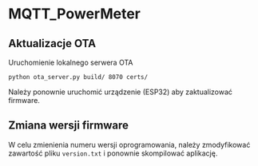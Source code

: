 # MQTT_PowerMeter

## Aktualizacje OTA

Uruchomienie lokalnego serwera OTA

`python ota_server.py build/ 8070 certs/`

Należy ponownie uruchomić urządzenie (ESP32) aby zaktualizować firmware.



## Zmiana wersji firmware

W celu zmienienia numeru wersji oprogramowania, należy zmodyfikować zawartość pliku `version.txt` i ponownie skompilować aplikację.


